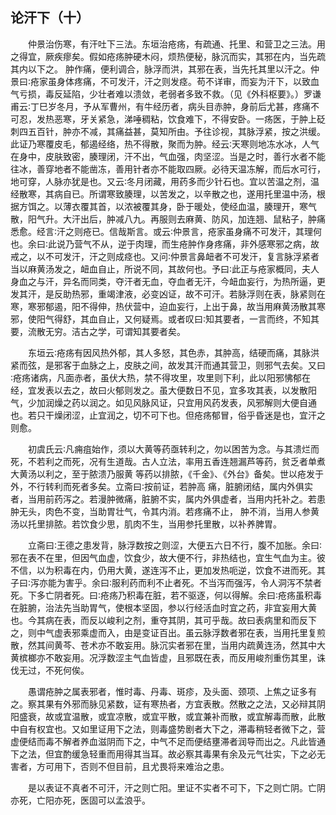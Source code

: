 ## 论汗下（十）


&emsp;&emsp;仲景治伤寒，有汗吐下三法。东垣治疮疡，有疏通、托里、和营卫之三法。用之得宜，厥疾瘳矣。假如疮疡肿硬木闷，烦热便秘，脉沉而实，其邪在内，当先疏其内以下之。 肿作痛，便利调合，脉浮而洪，其邪在表，当先托其里以汗之。仲景曰∶疮家虽身体疼痛，不可发汗，汗之则发痉。苟不详审，而妄为汗下，以致血气亏损，毒反延陷，少壮者难以溃敛，老弱者多致不救。（见《外科枢要》。）罗谦甫云∶丁巳岁冬月，予从军曹州，有牛经历者，病头目赤肿，身前后尤甚，疼痛不可忍，发热恶寒，牙关紧急，涕唾稠粘，饮食难下，不得安卧。一疡医，于肿上砭刺四五百针，肿亦不减，其痛益甚，莫知所由。予往诊视，其脉浮紧，按之洪缓。此证乃寒覆皮毛，郁遏经络，热不得散，聚而为肿。经云∶天寒则地冻水冰，人气在身中，皮肤致密，腠理闭，汗不出，气血强，肉坚涩。当是之时，善行水者不能往冰，善穿地者不能凿冻，善用针者亦不能取四厥。必待天温冻解，而后水可行，地可穿，人脉亦犹是也。又云∶冬月闭藏，用药多而少针石也。宜以苦温之剂，温经散寒，其病自已。所谓寒致腠理，以苦发之，以辛散之也，遂用托里温中汤，根据方饵之。以薄衣覆其首，以浓被覆其身，卧于暖处，使经血温，腠理开，寒气散，阳气升。大汗出后，肿减八九。再服则去麻黄、防风，加连翘、鼠粘子，肿痛悉愈。经言∶汗之则疮已。信哉斯言。或云∶仲景言，疮家虽身痛不可发汗，其理何也。余曰∶此说乃营气不从，逆于肉理，而生疮肿作身疼痛，非外感寒邪之病，故戒之，以不可发汗，汗之则成痉也。又问∶仲景言鼻衄者不可发汗，复言脉浮紧者当以麻黄汤发之，衄血自止，所说不同，其故何也。予曰∶此正与疮家概同，夫人身血之与汗，异名而同类，夺汗者无血，夺血者无汗，今衄血妄行，为热所逼，更发其汗，是反助热邪，重竭津液，必变凶证，故不可汗。若脉浮则在表，脉紧则在寒，寒邪郁遏，阳不得伸，热伏营中，迫血妄行，上出于鼻，故当用麻黄汤散其寒邪，使阳气得舒，其血自止，又何疑焉。或者叹曰∶知其要者，一言而终，不知其要，流散无穷。洁古之学，可谓知其要者矣。

&emsp;&emsp;东垣云∶疮疡有因风热外郁，其人多怒，其色赤，其肿高，结硬而痛，其脉洪紧而弦，是邪客于血脉之上，皮肤之间，故发其汗而通其营卫，则邪气去矣。又曰∶疮疡诸病，凡面赤者，虽伏大热，禁不得攻里，攻里则下利，此以阳邪怫郁在经，宜发表以去之，故曰火郁则发之。虽大便数日不见，宜多攻其表，以发散阳气，少加润燥之药以润之。如见风脉风证，只宜用风药发表，风邪解则大便自通也。若只干燥闭涩，止宜润之，切不可下也。但疮疡郁冒，俗乎昏迷是也，宜汗之则愈。

&emsp;&emsp;初虞氏云∶凡痈疽始作，须以大黄等药亟转利之，勿以困苦为念。与其溃烂而死，不若利之而死，况有生道哉。古人立法，率用五香连翘漏芦等药，贫乏者单煮大黄汤以利之，至于脓溃乃服黄 等药以排脓，《千金》、《外台》备矣。世以疮发于外，不行转利而死者多矣。立斋曰∶按前证，若肿高 痛，脏腑闭结，属内外俱实者，当用前药泻之。若漫肿微痛，脏腑不实，属内外俱虚者，当用内托补之。若患肿无头，肉色不变，当助胃壮气，令其内消。若疼痛不止， 肿不消，当用人参黄 汤以托里排脓。若饮食少思，肌肉不生，当用参托里散，以补养脾胃。

&emsp;&emsp;立斋曰∶王德之患发背，脉浮数按之则涩，大便五六日不行，腹不加胀。余曰∶邪在表不在里，但因气血虚，饮食少，故大便不行，非热结也，宜生气血为主。彼不信，以为积毒在内，仍用大黄，遂连泻不止，更加发热呃逆，饮食不进而死。其子曰∶泻亦能为害乎。余曰∶服利药而利不止者死。不当泻而强泻，令人洞泻不禁者死。下多亡阴者死。曰∶疮疡乃积毒在脏，若不驱逐，何以得解。余曰∶疮疡虽积毒在脏腑，治法先当助胃气，使根本坚固，参以行经活血时宜之药，非宜妄用大黄也。今其病在表，而反以峻利之剂，重夺其阴，其可乎哉。故曰表病里和而反下之，则中气虚表邪乘虚而入，由是变证百出。虽云脉浮数者邪在表，当用托里复煎散，然其间黄芩、苍术亦不敢妄用。脉沉实者邪在里，当用内疏黄连汤，然其中大黄槟榔亦不敢妄用。况浮数涩主气血皆虚，且邪既在表，而反用峻剂重伤其里，诛伐无过，不死何俟。

&emsp;&emsp;愚谓疮肿之属表邪者，惟时毒、丹毒、斑疹，及头面、颈项、上焦之证多有之。察其果有外邪而脉见紧数，证有寒热者，方宜表散。然散之之法，又必辩其阴阳盛衰，故或宜温散，或宜凉散，或宜平散，或宜兼补而散，或宜解毒而散，此散中自有权宜也。又如里证用下之法，则毒盛势剧者大下之，滞毒稍轻者微下之，营虚便结而毒不解者养血滋阴而下之，中气不足而便结壅滞者润导而出之。凡此皆通下之法，但宜酌缓急轻重而用得其当耳。故必察其毒果有余及元气壮实，下之必无害者，方可用下，否则不但目前，且尤畏将来难治之患。

&emsp;&emsp;是以表证不真者不可汗，汗之则亡阳。里证不实者不可下，下之则亡阴。亡阴亦死，亡阳亦死，医固可以孟浪乎。

